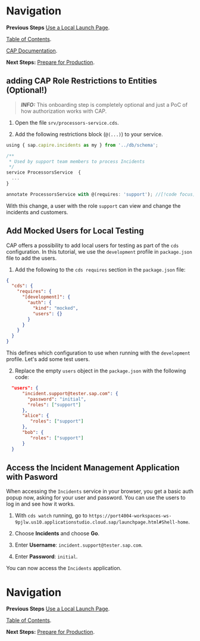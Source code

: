 # Navigation

**Previous Steps**
 [Use a Local Launch Page](05_Use_a_Local_Launch_Page.md).

[Table of Contents](Table_of_Contents.md).

[CAP Documentation](https://cap.cloud.sap/docs/).

**Next Steps:**
[Prepare for Production](07_Prepare_for_Production.md).

## adding CAP Role Restrictions to Entities (Optional!)

> **_INFO:_** This onboarding step is completely optional and just a PoC of how authorization works with CAP.

1. Open the file `srv/processors-service.cds`.

2. Add the following restrictions block (`@(...)`) to your service.

```js
using { sap.capire.incidents as my } from '../db/schema';

/**
 * Used by support team members to process Incidents
 */
service ProcessorsService  {
  ...
}

annotate ProcessorsService with @(requires: 'support'); //[!code focus]
```

With this change, a user with the role `support` can view and change the incidents and customers.

## Add Mocked Users for Local Testing

CAP offers a possibility to add local users for testing as part of the `cds` configuration. In this tutorial, we use the `development` profile in `package.json` file to add the users.

1. Add the following to the `cds requires` section in the `package.json` file:

```json
{
  "cds": {
    "requires": {
      "[development]": {
        "auth": {
          "kind": "mocked",
          "users": {}
        }
      }
    }
  }
}
```

This defines which configuration to use when running with the `development` profile.
Let's add some test users.

2. Replace the empty `users` object in the `package.json` with the following code:

```json
  "users": {
      "incident.support@tester.sap.com": {
        "password": "initial",
        "roles": ["support"]
      },
      "alice": {
         "roles": ["support"]
      },
      "bob": {
         "roles": ["support"]
      }
  }
```

## Access the Incident Management Application with Pasword

When accessing the `Incidents` service in your browser, you get a basic auth popup now, asking for your user and password. You can use the users to log in and see how it works.

1. With `cds watch` running, go to `https://port4004-workspaces-ws-9pjlw.us10.applicationstudio.cloud.sap/launchpage.html#Shell-home`.

2. Choose **Incidents** and choose **Go**.

3. Enter **Username**: `incident.support@tester.sap.com`.

4. Enter **Password**: `initial`.

You can now access the `Incidents` application.

# Navigation

**Previous Steps**
 [Use a Local Launch Page](05_Use_a_Local_Launch_Page.md).

[Table of Contents](Table_of_Contents.md).

**Next Steps:**
[Prepare for Production](07_Prepare_for_Production.md).
